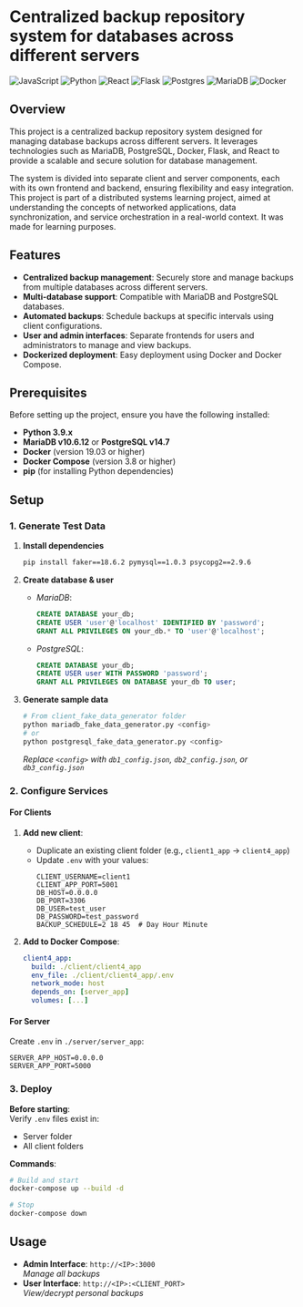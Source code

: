 # Centralized backup repository system for databases across different servers

![JavaScript](https://img.shields.io/badge/javascript-%23323330.svg?style=for-the-badge&logo=javascript&logoColor=%23F7DF1E)
![Python](https://img.shields.io/badge/python-3670A0?style=for-the-badge&logo=python&logoColor=ffdd54)
![React](https://img.shields.io/badge/react-%2320232a.svg?style=for-the-badge&logo=react&logoColor=%2361DAFB)
![Flask](https://img.shields.io/badge/flask-%23000.svg?style=for-the-badge&logo=flask&logoColor=white)
![Postgres](https://img.shields.io/badge/postgres-%23316192.svg?style=for-the-badge&logo=postgresql&logoColor=white)
![MariaDB](https://img.shields.io/badge/MariaDB-003545?style=for-the-badge&logo=mariadb&logoColor=white)
![Docker](https://img.shields.io/badge/docker-%230db7ed.svg?style=for-the-badge&logo=docker&logoColor=white)

## Overview

This project is a centralized backup repository system designed for managing database backups across different servers. It leverages technologies such as MariaDB, PostgreSQL, Docker, Flask, and React to provide a scalable and secure solution for database management. 

The system is divided into separate client and server components, each with its own frontend and backend, ensuring flexibility and easy integration. This project is part of a distributed systems learning project, aimed at understanding the concepts of networked applications, data synchronization, and service orchestration in a real-world context. It was made for learning purposes.

## Features

- **Centralized backup management**: Securely store and manage backups from multiple databases across different servers.
- **Multi-database support**: Compatible with MariaDB and PostgreSQL databases.
- **Automated backups**: Schedule backups at specific intervals using client configurations.
- **User and admin interfaces**: Separate frontends for users and administrators to manage and view backups.
- **Dockerized deployment**: Easy deployment using Docker and Docker Compose.

## Prerequisites

Before setting up the project, ensure you have the following installed:

- **Python 3.9.x**
- **MariaDB v10.6.12** or **PostgreSQL v14.7**
- **Docker** (version 19.03 or higher)
- **Docker Compose** (version 3.8 or higher)
- **pip** (for installing Python dependencies)

## Setup

### 1. Generate Test Data
1. **Install dependencies**  
   ```bash
   pip install faker==18.6.2 pymysql==1.0.3 psycopg2==2.9.6
   ```

2. **Create database & user**  
   - *MariaDB*:
     ```sql
     CREATE DATABASE your_db;
     CREATE USER 'user'@'localhost' IDENTIFIED BY 'password';
     GRANT ALL PRIVILEGES ON your_db.* TO 'user'@'localhost';
     ```
   - *PostgreSQL*:
     ```sql
     CREATE DATABASE your_db;
     CREATE USER user WITH PASSWORD 'password';
     GRANT ALL PRIVILEGES ON DATABASE your_db TO user;
     ```

3. **Generate sample data**  
   ```bash
   # From client_fake_data_generator folder
   python mariadb_fake_data_generator.py <config>
   # or
   python postgresql_fake_data_generator.py <config>
   ```
   *Replace `<config>` with `db1_config.json`, `db2_config.json`, or `db3_config.json`*

### 2. Configure Services
#### For Clients
1. **Add new client**:
   - Duplicate an existing client folder (e.g., `client1_app` → `client4_app`)
   - Update `.env` with your values:
     ```env
     CLIENT_USERNAME=client1
     CLIENT_APP_PORT=5001
     DB_HOST=0.0.0.0
     DB_PORT=3306
     DB_USER=test_user
     DB_PASSWORD=test_password
     BACKUP_SCHEDULE=2 18 45  # Day Hour Minute
     ```

2. **Add to Docker Compose**:
   ```yaml
   client4_app:
     build: ./client/client4_app
     env_file: ./client/client4_app/.env
     network_mode: host
     depends_on: [server_app]
     volumes: [...]
   ```

#### For Server
Create `.env` in `./server/server_app`:
```env
SERVER_APP_HOST=0.0.0.0
SERVER_APP_PORT=5000
```

### 3. Deploy
**Before starting**:  
Verify `.env` files exist in:
- Server folder
- All client folders

**Commands**:
```bash
# Build and start
docker-compose up --build -d

# Stop
docker-compose down
```

## Usage
- **Admin Interface**: `http://<IP>:3000`  
  *Manage all backups*
- **User Interface**: `http://<IP>:<CLIENT_PORT>`  
  *View/decrypt personal backups*
